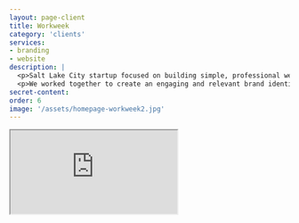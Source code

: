 ```yaml
---
layout: page-client
title: Workweek
category: 'clients'
services: 
- branding
- website
description: | 
  <p>Salt Lake City startup focused on building simple, professional websites for photographers and freelance designers.</p>
  <p>We worked together to create an engaging and relevant brand identity that is at once simple, beautiful, and approachable, and built a landing page to generate interest in their product launch. </p>
secret-content: 
order: 6
image: '/assets/homepage-workweek2.jpg'
---
```


<div class="" style="overflow: hidden;">
	<div class="macbook-wrap">
		<div class="iframe-wrap">
		<iframe class="iframe" src="http://getworkweek.com"></iframe>
		</div>
	</div>
</div>

<style>
/*
aspect ratio  | padding-bottom value
--------------|----------------------
    16:9      |       56.25%
    4:3       |       75%
    3:2       |       66.66%
    8:5       |       62.5%
*/
.aspect-ratio {
  width: 100%;
  padding-bottom: 20%;
  border: 1px solid gold; /** <-- For the demo **/
}
</style>